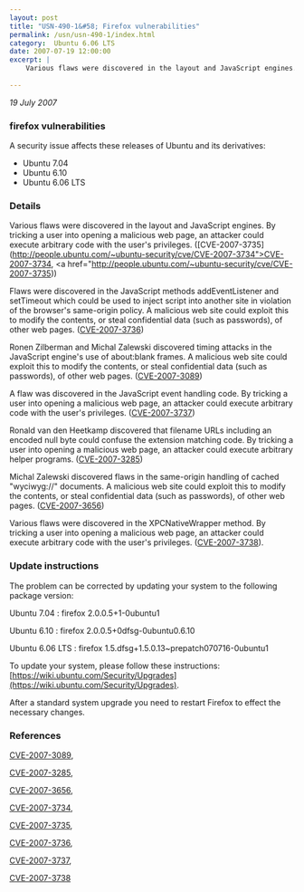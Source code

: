 ```yaml
---
layout: post
title: "USN-490-1&#58; Firefox vulnerabilities"
permalink: /usn/usn-490-1/index.html
category:  Ubuntu 6.06 LTS
date: 2007-07-19 12:00:00
excerpt: |
    Various flaws were discovered in the layout and JavaScript engines. By tricking a user into opening a malicious web page, an attacker could execute arbitrary code with the user&#39;s privileges. ([CVE-2007-3735](http://people.ubuntu.com/~ubuntu-security/cve/CVE-2007-3734">CVE-2007-3734</a>, <a href="http://people.ubuntu.com/~ubuntu-security/cve/CVE-2007-3735))
    
--- 
```

 
 

*19 July 2007*

### firefox vulnerabilities

A security issue affects these releases of Ubuntu and its derivatives:

* Ubuntu 7.04
* Ubuntu 6.10
* Ubuntu 6.06 LTS

### Details

Various flaws were discovered in the layout and JavaScript engines. By tricking a user into opening a malicious web page, an attacker could execute arbitrary code with the user&#39;s privileges. ([CVE-2007-3735](http://people.ubuntu.com/~ubuntu-security/cve/CVE-2007-3734">CVE-2007-3734</a>, <a href="http://people.ubuntu.com/~ubuntu-security/cve/CVE-2007-3735))

Flaws were discovered in the JavaScript methods addEventListener and setTimeout which could be used to inject script into another site in violation of the browser&#39;s same-origin policy. A malicious web site could exploit this to modify the contents, or steal confidential data (such as passwords), of other web pages. ([CVE-2007-3736](http://people.ubuntu.com/~ubuntu-security/cve/CVE-2007-3736))

Ronen Zilberman and Michal Zalewski discovered timing attacks in the JavaScript engine&#39;s use of about:blank frames. A malicious web site could exploit this to modify the contents, or steal confidential data (such as passwords), of other web pages. ([CVE-2007-3089](http://people.ubuntu.com/~ubuntu-security/cve/CVE-2007-3089))

A flaw was discovered in the JavaScript event handling code. By tricking a user into opening a malicious web page, an attacker could execute arbitrary code with the user&#39;s privileges. ([CVE-2007-3737](http://people.ubuntu.com/~ubuntu-security/cve/CVE-2007-3737))

Ronald van den Heetkamp discovered that filename URLs including an encoded null byte could confuse the extension matching code. By tricking a user into opening a malicious web page, an attacker could execute arbitrary helper programs. ([CVE-2007-3285](http://people.ubuntu.com/~ubuntu-security/cve/CVE-2007-3285))

Michal Zalewski discovered flaws in the same-origin handling of cached &quot;wyciwyg://&quot; documents. A malicious web site could exploit this to modify the contents, or steal confidential data (such as passwords), of other web pages. ([CVE-2007-3656](http://people.ubuntu.com/~ubuntu-security/cve/CVE-2007-3656))

Various flaws were discovered in the XPCNativeWrapper method. By tricking a user into opening a malicious web page, an attacker could execute arbitrary code with the user&#39;s privileges. ([CVE-2007-3738](http://people.ubuntu.com/~ubuntu-security/cve/CVE-2007-3738)).

### Update instructions

The problem can be corrected by updating your system to the following package version:

Ubuntu 7.04
 : firefox <span>2.0.0.5+1-0ubuntu1</span>

Ubuntu 6.10
 : firefox <span>2.0.0.5+0dfsg-0ubuntu0.6.10</span>

Ubuntu 6.06 LTS
 : firefox <span>1.5.dfsg+1.5.0.13~prepatch070716-0ubuntu1</span>

To update your system, please follow these instructions: [https://wiki.ubuntu.com/Security/Upgrades](https://wiki.ubuntu.com/Security/Upgrades).

After a standard system upgrade you need to restart Firefox to effect the necessary changes.

### References

 
 [CVE-2007-3089](http://people.ubuntu.com/~ubuntu-security/cve/CVE-2007-3089), 

 [CVE-2007-3285](http://people.ubuntu.com/~ubuntu-security/cve/CVE-2007-3285), 

 [CVE-2007-3656](http://people.ubuntu.com/~ubuntu-security/cve/CVE-2007-3656), 

 [CVE-2007-3734](http://people.ubuntu.com/~ubuntu-security/cve/CVE-2007-3734), 

 [CVE-2007-3735](http://people.ubuntu.com/~ubuntu-security/cve/CVE-2007-3735), 

 [CVE-2007-3736](http://people.ubuntu.com/~ubuntu-security/cve/CVE-2007-3736), 

 [CVE-2007-3737](http://people.ubuntu.com/~ubuntu-security/cve/CVE-2007-3737), 

 [CVE-2007-3738](http://people.ubuntu.com/~ubuntu-security/cve/CVE-2007-3738)
 

